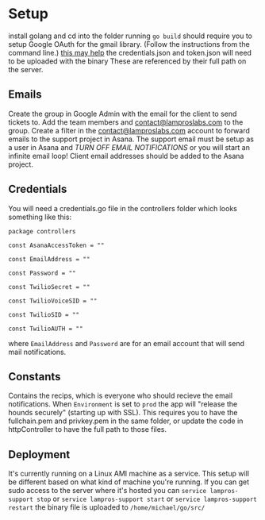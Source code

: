 Setup
===
install golang and cd into the folder
running `go build` should require you to setup Google OAuth for the gmail library. (Follow the instructions from the command line.)
[this may help](https://developers.google.com/gmail/api/auth/web-server)
the credentials.json and token.json will need to be uploaded with the binary
These are referenced by their full path on the server.

Emails
---
Create the group in Google Admin with the email for the client to send tickets to.
Add the team members and contact@lamproslabs.com to the group.
Create a filter in the contact@lamproslabs.com account to forward emails to the support project in Asana.
The support email must be setup as a user in Asana and *TURN OFF EMAIL NOTIFICATIONS* or you will start an infinite email loop!
Client email addresses should be added to the Asana project.

Credentials
---
You will need a credentials.go file in the controllers folder which looks something like this:

`package controllers`

`const AsanaAccessToken = ""`

`const EmailAddress = ""`

`const Password = ""`

`const TwilioSecret = ""`

`const TwilioVoiceSID = ""`

`const TwilioSID = ""`

`const TwilioAUTH = ""`

where `EmailAddress` and `Password` are for an email account that will send mail notifications.

Constants
---
Contains the recips, which is everyone who should recieve the email notifications.
When `Environment` is set to `prod` the app will "release the hounds securely" (starting up with SSL).
This requires you to have the fullchain.pem and privkey.pem in the same folder, or update the code in httpController to have the full path to those files.

Deployment
---
It's currently running on a Linux AMI machine as a service.  This setup will be different based on what kind of machine you're running.  If you can get sudo access to the server where it's hosted you can `service lampros-support stop` or `service lampros-support start` or `service lampros-support restart`
the binary file is uploaded to `/home/michael/go/src/`



